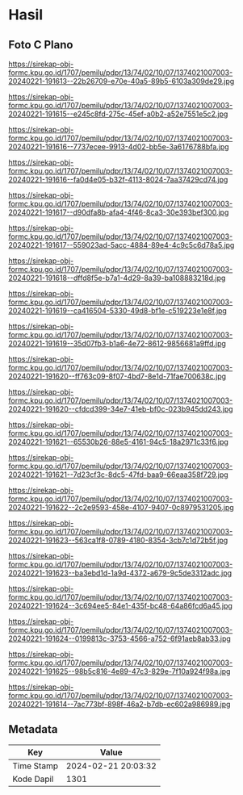 # Hasil

## Foto C Plano

https://sirekap-obj-formc.kpu.go.id/1707/pemilu/pdpr/13/74/02/10/07/1374021007003-20240221-191613--22b26709-e70e-40a5-89b5-6103a309de29.jpg

https://sirekap-obj-formc.kpu.go.id/1707/pemilu/pdpr/13/74/02/10/07/1374021007003-20240221-191615--e245c8fd-275c-45ef-a0b2-a52e7551e5c2.jpg

https://sirekap-obj-formc.kpu.go.id/1707/pemilu/pdpr/13/74/02/10/07/1374021007003-20240221-191616--7737ecee-9913-4d02-bb5e-3a6176788bfa.jpg

https://sirekap-obj-formc.kpu.go.id/1707/pemilu/pdpr/13/74/02/10/07/1374021007003-20240221-191616--fa0d4e05-b32f-4113-8024-7aa37429cd74.jpg

https://sirekap-obj-formc.kpu.go.id/1707/pemilu/pdpr/13/74/02/10/07/1374021007003-20240221-191617--d90dfa8b-afa4-4f46-8ca3-30e393bef300.jpg

https://sirekap-obj-formc.kpu.go.id/1707/pemilu/pdpr/13/74/02/10/07/1374021007003-20240221-191617--559023ad-5acc-4884-89e4-4c9c5c6d78a5.jpg

https://sirekap-obj-formc.kpu.go.id/1707/pemilu/pdpr/13/74/02/10/07/1374021007003-20240221-191618--dffd8f5e-b7a1-4d29-8a39-ba108883218d.jpg

https://sirekap-obj-formc.kpu.go.id/1707/pemilu/pdpr/13/74/02/10/07/1374021007003-20240221-191619--ca416504-5330-49d8-bf1e-c519223e1e8f.jpg

https://sirekap-obj-formc.kpu.go.id/1707/pemilu/pdpr/13/74/02/10/07/1374021007003-20240221-191619--35d07fb3-b1a6-4e72-8612-9856681a9ffd.jpg

https://sirekap-obj-formc.kpu.go.id/1707/pemilu/pdpr/13/74/02/10/07/1374021007003-20240221-191620--ff763c09-8f07-4bd7-8e1d-71fae700638c.jpg

https://sirekap-obj-formc.kpu.go.id/1707/pemilu/pdpr/13/74/02/10/07/1374021007003-20240221-191620--cfdcd399-34e7-41eb-bf0c-023b945dd243.jpg

https://sirekap-obj-formc.kpu.go.id/1707/pemilu/pdpr/13/74/02/10/07/1374021007003-20240221-191621--65530b26-88e5-4161-94c5-18a2971c33f6.jpg

https://sirekap-obj-formc.kpu.go.id/1707/pemilu/pdpr/13/74/02/10/07/1374021007003-20240221-191621--7d23cf3c-8dc5-47fd-baa9-66eaa358f729.jpg

https://sirekap-obj-formc.kpu.go.id/1707/pemilu/pdpr/13/74/02/10/07/1374021007003-20240221-191622--2c2e9593-458e-4107-9407-0c8979531205.jpg

https://sirekap-obj-formc.kpu.go.id/1707/pemilu/pdpr/13/74/02/10/07/1374021007003-20240221-191623--563ca1f8-0789-4180-8354-3cb7c1d72b5f.jpg

https://sirekap-obj-formc.kpu.go.id/1707/pemilu/pdpr/13/74/02/10/07/1374021007003-20240221-191623--ba3ebd1d-1a9d-4372-a679-9c5de3312adc.jpg

https://sirekap-obj-formc.kpu.go.id/1707/pemilu/pdpr/13/74/02/10/07/1374021007003-20240221-191624--3c694ee5-84e1-435f-bc48-64a86fcd6a45.jpg

https://sirekap-obj-formc.kpu.go.id/1707/pemilu/pdpr/13/74/02/10/07/1374021007003-20240221-191624--0199813c-3753-4566-a752-6f91aeb8ab33.jpg

https://sirekap-obj-formc.kpu.go.id/1707/pemilu/pdpr/13/74/02/10/07/1374021007003-20240221-191625--98b5c816-4e89-47c3-829e-7f10a924f98a.jpg

https://sirekap-obj-formc.kpu.go.id/1707/pemilu/pdpr/13/74/02/10/07/1374021007003-20240221-191614--7ac773bf-898f-46a2-b7db-ec602a986989.jpg


## Metadata

| Key        | Value               |
| ---------- | ------------------- |
| Time Stamp | 2024-02-21 20:03:32 |
| Kode Dapil | 1301                |



